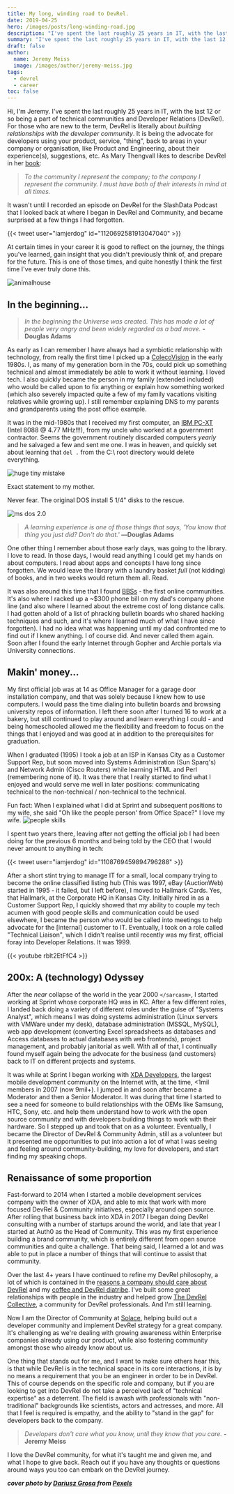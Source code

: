 ```yaml
---
title: My long, winding road to DevRel.
date: 2019-04-25
hero: /images/posts/long-winding-road.jpg
description: "I've spent the last roughly 25 years in IT, with the last 12 or so being a part of technical communities and Developer Relations (DevRel). For those who are new to the term, DevRel is literally about building relationships with the developer community. This is my journey to my chosen career."
summary: "I've spent the last roughly 25 years in IT, with the last 12 or so being a part of technical communities and Developer Relations (DevRel). For those who are new to the term, DevRel is literally about building relationships with the developer community. This is my journey to my chosen career."
draft: false
author:
  name: Jeremy Meiss
  image: /images/author/jeremy-meiss.jpg
tags:
  - devrel
  - career
toc: false
---
```

Hi, I'm Jeremy. I've spent the last roughly 25 years in IT, with the last 12 or so being a part of technical communities and Developer Relations (DevRel). For those who are new to the term, DevRel is literally about _building relationships with the developer community_. It is being the advocate for developers using your product, service, "thing", back to areas in your company or organisation, like Product and Engineering, about their experience(s), suggestions, etc. As Mary Thengvall likes to describe DevRel in her [book](https://t.co/axOdZlTEth):

>_To the community I represent the company; to the company I represent the community. I must have both of their interests in mind at all times._

It wasn't until I recorded an episode on DevRel for the SlashData Podcast that I looked back at where I began in DevRel and Community, and became surprised at a few things I had forgotten.

{{< tweet user="iamjerdog" id="1120692581913047040" >}}

At certain times in your career it is good to reflect on the journey, the things you've learned, gain insight that you didn't previously think of, and prepare for the future. This is one of those times, and quite honestly I think the first time I've ever truly done this.

![animalhouse](https://media1.tenor.com/images/b8b57f1ebe977ed2c0420e072caee2cd/tenor.gif)

## In the beginning...

>_In the beginning the Universe was created. This has made a lot of people very angry and been widely regarded as a bad move._  **-Douglas Adams**

As early as I can remember I have always had a symbiotic relationship with technology, from really the first time I picked up a [ColecoVision](https://en.wikipedia.org/wiki/ColecoVision) in the early 1980s. I, as many of my generation born in the 70s, could pick up something technical and almost immediately be able to work it without learning. I loved tech. I also quickly became the person in my family (extended included) who would be called upon to fix anything or explain how something worked (which also severely impacted quite a few of my family vacations visiting relatives while growing up). I still remember explaining DNS to my parents and grandparents using the post office example.

It was in the mid-1980s that I received my first computer, an [IBM PC-XT](https://en.wikipedia.org/wiki/IBM_Personal_Computer_XT) (Intel 8088 @ 4.77 MHz!!!), from my uncle who worked at a government contractor. Seems the government routinely discarded computers _yearly_ and he salvaged a few and sent me one. I was in heaven, and quickly set about learning that `del .` from the C:\ root directory would delete everything.

![huge tiny mistake](https://media.giphy.com/media/1rBCI5HKJPd0k/giphy.gif)
<figcaption>Exact statement to my mother.</figcaption>

Never fear. The original DOS install 5 1/4" disks to the rescue.

![ms dos 2.0](https://pbs.twimg.com/media/DktzdH9XgAAIPO6.jpg)

>_A learning experience is one of those things that says, 'You know that thing you just did? Don't do that.'_ **―Douglas Adams**

One other thing I remember about those early days, was going to the library. I love to read. In those days, I would read anything I could get my hands on about computers. I read about apps and concepts I have long since forgotten. We would leave the library with a laundry basket _full_ (not kidding) of books, and in two weeks would return them all. Read.

It was also around this time that I found [BBSs](https://en.wikipedia.org/wiki/Bulletin_board_system) - the first online communities. It's also where I racked up a ~$300 phone bill on my dad's company phone line (and also where I learned about the extreme cost of long distance calls. I had gotten ahold of a list of phracking bulletin boards who shared hacking techniques and such, and it's where I learned much of what I have since forgotten). I had no idea what was happening until my dad confronted me to find out if I knew anything. I of course did. And never called them again. Soon after I found the early Internet through Gopher and Archie portals via University connections.

## Makin' money...

My first official job was at 14 as Office Manager for a garage door installation company, and that was solely because I knew how to use computers. I would pass the time dialing into bulletin boards and browsing university repos of information. I left there soon after I turned 16 to work at a bakery, but still continued to play around and learn everything I could - and being homeschooled allowed me the flexibility and freedom to focus on the things that I enjoyed and was good at in addition to the prerequisites for graduation.

When I graduated (1995) I took a job at an ISP in Kansas City as a Customer Support Rep, but soon moved into Systems Administration (Sun Sparq's) and Network Admin (Cisco Routers) while learning HTML and Perl (remembering none of it). It was there that I really started to find what I enjoyed and would serve me well in later positions: communicating technical to the non-technical / non-technical to the technical.

Fun fact: When I explained what I did at Sprint and subsequent positions to my wife, she said "Oh like the people person' from Office Space?" I love my wife.
![people skills](/images/people_skills.GIF)


I spent two years there, leaving after not getting the official job I had been doing for the previous 6 months and being told by the CEO that I would never amount to anything in tech:

{{< tweet user="iamjerdog" id="1108769459894796288" >}}

After a short stint trying to manage IT for a small, local company trying to become the online classified listing hub (This was 1997, eBay (AuctionWeb) started in 1995 - it failed, but I left before), I moved to Hallmark Cards. Yes, that Hallmark, at the Corporate HQ in Kansas City. Initially hired in as a Customer Support Rep, I quickly showed that my ability to couple my tech acumen with good people skills and communication could be used elsewhere, I became the person who would be called into meetings to help advocate for the [internal] customer to IT. Eventually, I took on a role called "Technical Liaison", which I didn't realise until recently was my first, official foray into Developer Relations. It was 1999.

{{< youtube rblt2EtFfC4 >}}  

## 200x: A (technology) Odyssey
After the _near_ collapse of the world in the year 2000 `</sarcasm>`, I started working at Sprint whose corporate HQ was in KC. After a few different roles, I landed back doing a variety of different roles under the guise of "Systems Analyst", which means I was doing systems administration (Linux servers with VMWare under my desk), database administration (MSSQL, MySQL), web app development (converting Excel spreadsheets as databases and Access databases to actual databases with web frontends), project management, and probably janitorial as well. With all of that, I continually found myself again being the advocate for the business (and customers) back to IT on different projects and systems.

It was while at Sprint I began working with [XDA Developers](https://xda-developers.com), the largest mobile development community on the Internet with, at the time, <1mil members in 2007 (now 9mil+). I jumped in and soon after became a Moderator and then a Senior Moderator. It was during that time I started to see a need for someone to build relationships with the OEMs like Samsung, HTC, Sony, etc. and help them understand how to work with the open source community and with developers building things to work with their hardware. So I stepped up and took that on as a volunteer. Eventually, I became the Director of DevRel & Community Admin, still as a volunteer but it presented me opportunities to put into action a lot of what I was seeing and feeling around community-building, my love for developers, and start finding my speaking chops.

## Renaissance of some proportion

Fast-forward to 2014 when I started a mobile development services company with the owner of XDA, and able to mix that work with more focused DevRel & Community initiatives, especially around open source. After rolling that business back into XDA in 2017 I began doing DevRel consulting with a number of startups around the world, and late that year I started at Auth0 as the Head of Community. This was my first experience building a brand community, which is entirely different from open source communities and quite a challenge. That being said, I learned a lot and was able to put in place a number of things that will continue to assist that community.

Over the last 4+ years I have continued to refine my DevRel philosophy, a lot of which is contained in the [reasons a company should care about DevRel](https://dev.to/jerdog/developer-communities-and-why-your-company-should-care-2b79) and my [coffee and DevRel diatribe](https://dev.to/jerdog/devrel-is-like-coffee-and-other-profundities-2ian). I've built some great relationships with people in the industry and helped grow [The DevRel Collective](https://devrelcollective.fun), a community for DevRel professionals. And I'm still learning.

Now I am the Director of Community at [Solace](https://solace.com), helping build out a developer community and implement DevRel strategy for a great company. It's challenging as we're dealing with growing awareness within Enterprise companies already using our product, while also fostering community amongst those who already know about us.

One thing that stands out for me, and I want to make sure others hear this, is that while DevRel is in the technical space in its core interactions, it is by no means a requirement that you be an engineer in order to be in DevRel. This of course depends on the specific role and company, but if you are looking to get into DevRel do not take a perceived lack of "technical expertise" as a deterrent. The field is awash with professionals with "non-traditional" backgrounds like scientists, actors and actresses, and more. All that I feel is required is empathy, and the ability to "stand in the gap" for developers back to the company.

>_Developers don't care what you know, until they know that you care._ **-Jeremy Meiss**

I love the DevRel community, for what it's taught me and given me, and what I hope to give back. Reach out if you have any thoughts or questions around ways you too can embark on the DevRel journey.

***cover photo by [Dariusz Grosa](https://www.pexels.com/@doubleseven?utm_content=attributionCopyText&utm_medium=referral&utm_source=pexels) from [Pexels](https://www.pexels.com/photo/aerial-photo-of-green-scenery-and-winding-road-808910/?utm_content=attributionCopyText&utm_medium=referral&utm_source=pexels)***

